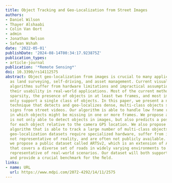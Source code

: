 ```yaml
---
title: Object Tracking and Geo-Localization from Street Images
authors:
- Daniel Wilson
- Thayer Alshaabi
- Colin Van Oort
- admin
- Jonathan Nelson
- Safwan Wshah
date: '2022-05-01'
publishDate: '2024-08-14T00:34:17.923875Z'
publication_types:
- article-journal
publication: '*Remote Sensing*'
doi: 10.3390/rs14112575
abstract: Object geo-localization from images is crucial to many applications such
  as land surveying, self-driving, and asset management. Current visual object geo-localization
  algorithms suffer from hardware limitations and impractical assumptions limiting
  their usability in real-world applications. Most of the current methods assume object
  sparsity, the presence of objects in at least two frames, and most importantly they
  only support a single class of objects. In this paper, we present a novel two-stage
  technique that detects and geo-localizes dense, multi-class objects such as trafﬁc
  signs from street videos. Our algorithm is able to handle low frame rate inputs
  in which objects might be missing in one or more frames. We propose a detector that
  is not only able to detect objects in images, but also predicts a positional offset
  for each object relative to the camera GPS location. We also propose a novel tracker
  algorithm that is able to track a large number of multi-class objects. Many current
  geo-localization datasets require specialized hardware, suffer from idealized assumptions
  not representative of reality, and are often not publicly available. In this paper,
  we propose a public dataset called ARTSv2, which is an extension of ARTS dataset
  that covers a diverse set of roads in widely varying environments to ensure it is
  representative of real-world scenarios. Our dataset will both support future research
  and provide a crucial benchmark for the ﬁeld.
links:
- name: URL
  url: https://www.mdpi.com/2072-4292/14/11/2575
---
```

